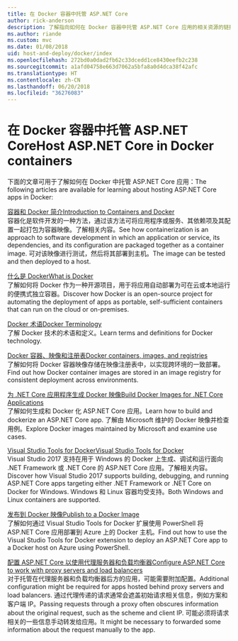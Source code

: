 ```yaml
---
title: 在 Docker 容器中托管 ASP.NET Core
author: rick-anderson
description: 了解指向如何在 Docker 容器中托管 ASP.NET Core 应用的相关资源的链接。
ms.author: riande
ms.custom: mvc
ms.date: 01/08/2018
uid: host-and-deploy/docker/index
ms.openlocfilehash: 272bd0a0dad2fb62c33dcedd1ce8430eefb2c238
ms.sourcegitcommit: a1afd04758e663d7062a5bfa8a0d4dca38f42afc
ms.translationtype: HT
ms.contentlocale: zh-CN
ms.lasthandoff: 06/20/2018
ms.locfileid: "36276083"
---
```

# <a name="host-aspnet-core-in-docker-containers"></a><span data-ttu-id="e3e5f-103">在 Docker 容器中托管 ASP.NET Core</span><span class="sxs-lookup"><span data-stu-id="e3e5f-103">Host ASP.NET Core in Docker containers</span></span>

<span data-ttu-id="e3e5f-104">下面的文章可用于了解如何在 Docker 中托管 ASP.NET Core 应用：</span><span class="sxs-lookup"><span data-stu-id="e3e5f-104">The following articles are available for learning about hosting ASP.NET Core apps in Docker:</span></span>

[<span data-ttu-id="e3e5f-105">容器和 Docker 简介</span><span class="sxs-lookup"><span data-stu-id="e3e5f-105">Introduction to Containers and Docker</span></span>](/dotnet/standard/microservices-architecture/container-docker-introduction/index)  
<span data-ttu-id="e3e5f-106">容器化是软件开发的一种方法，通过该方法可将应用程序或服务、其依赖项及其配置一起打包为容器映像。了解相关内容。</span><span class="sxs-lookup"><span data-stu-id="e3e5f-106">See how containerization is an approach to software development in which an application or service, its dependencies, and its configuration are packaged together as a container image.</span></span> <span data-ttu-id="e3e5f-107">可对该映像进行测试，然后将其部署到主机。</span><span class="sxs-lookup"><span data-stu-id="e3e5f-107">The image can be tested and then deployed to a host.</span></span>

[<span data-ttu-id="e3e5f-108">什么是 Docker</span><span class="sxs-lookup"><span data-stu-id="e3e5f-108">What is Docker</span></span>](/dotnet/standard/microservices-architecture/container-docker-introduction/docker-defined)  
<span data-ttu-id="e3e5f-109">了解如何将 Docker 作为一种开源项目，用于将应用自动部署为可在云或本地运行的便携式独立容器。</span><span class="sxs-lookup"><span data-stu-id="e3e5f-109">Discover how Docker is an open-source project for automating the deployment of apps as portable, self-sufficient containers that can run on the cloud or on-premises.</span></span>

[<span data-ttu-id="e3e5f-110">Docker 术语</span><span class="sxs-lookup"><span data-stu-id="e3e5f-110">Docker Terminology</span></span>](/dotnet/standard/microservices-architecture/container-docker-introduction/docker-terminology)  
<span data-ttu-id="e3e5f-111">了解 Docker 技术的术语和定义。</span><span class="sxs-lookup"><span data-stu-id="e3e5f-111">Learn terms and definitions for Docker technology.</span></span>

[<span data-ttu-id="e3e5f-112">Docker 容器、映像和注册表</span><span class="sxs-lookup"><span data-stu-id="e3e5f-112">Docker containers, images, and registries</span></span>](/dotnet/standard/microservices-architecture/container-docker-introduction/docker-containers-images-registries)  
<span data-ttu-id="e3e5f-113">了解如何将 Docker 容器映像存储在映像注册表中，以实现跨环境的一致部署。</span><span class="sxs-lookup"><span data-stu-id="e3e5f-113">Find out how Docker container images are stored in an image registry for consistent deployment across environments.</span></span>

[<span data-ttu-id="e3e5f-114">为 .NET Core 应用程序生成 Docker 映像</span><span class="sxs-lookup"><span data-stu-id="e3e5f-114">Build Docker Images for .NET Core Applications</span></span>](/dotnet/articles/core/docker/building-net-docker-images)  
<span data-ttu-id="e3e5f-115">了解如何生成和 Docker 化 ASP.NET Core 应用。</span><span class="sxs-lookup"><span data-stu-id="e3e5f-115">Learn how to build and dockerize an ASP.NET Core app.</span></span> <span data-ttu-id="e3e5f-116">了解由 Microsoft 维护的 Docker 映像并检查用例。</span><span class="sxs-lookup"><span data-stu-id="e3e5f-116">Explore Docker images maintained by Microsoft and examine use cases.</span></span>

[<span data-ttu-id="e3e5f-117">Visual Studio Tools for Docker</span><span class="sxs-lookup"><span data-stu-id="e3e5f-117">Visual Studio Tools for Docker</span></span>](xref:host-and-deploy/docker/visual-studio-tools-for-docker)  
<span data-ttu-id="e3e5f-118">Visual Studio 2017 支持在用于 Windows 的 Docker 上生成、调试和运行面向 .NET Framework 或 .NET Core 的 ASP.NET Core 应用。了解相关内容。</span><span class="sxs-lookup"><span data-stu-id="e3e5f-118">Discover how Visual Studio 2017 supports building, debugging, and running ASP.NET Core apps targeting either .NET Framework or .NET Core on Docker for Windows.</span></span> <span data-ttu-id="e3e5f-119">Windows 和 Linux 容器均受支持。</span><span class="sxs-lookup"><span data-stu-id="e3e5f-119">Both Windows and Linux containers are supported.</span></span>

[<span data-ttu-id="e3e5f-120">发布到 Docker 映像</span><span class="sxs-lookup"><span data-stu-id="e3e5f-120">Publish to a Docker Image</span></span>](/azure/vs-azure-tools-docker-hosting-web-apps-in-docker)  
<span data-ttu-id="e3e5f-121">了解如何通过 Visual Studio Tools for Docker 扩展使用 PowerShell 将 ASP.NET Core 应用部署到 Azure 上的 Docker 主机。</span><span class="sxs-lookup"><span data-stu-id="e3e5f-121">Find out how to use the Visual Studio Tools for Docker extension to deploy an ASP.NET Core app to a Docker host on Azure using PowerShell.</span></span>

[<span data-ttu-id="e3e5f-122">配置 ASP.NET Core 以使用代理服务器和负载均衡器</span><span class="sxs-lookup"><span data-stu-id="e3e5f-122">Configure ASP.NET Core to work with proxy servers and load balancers</span></span>](xref:host-and-deploy/proxy-load-balancer)  
<span data-ttu-id="e3e5f-123">对于托管在代理服务器和负载均衡器后方的应用，可能需要附加配置。</span><span class="sxs-lookup"><span data-stu-id="e3e5f-123">Additional configuration might be required for apps hosted behind proxy servers and load balancers.</span></span> <span data-ttu-id="e3e5f-124">通过代理传递的请求通常会遮盖初始请求相关信息，例如方案和客户端 IP。</span><span class="sxs-lookup"><span data-stu-id="e3e5f-124">Passing requests through a proxy often obscures information about the original request, such as the scheme and client IP.</span></span> <span data-ttu-id="e3e5f-125">可能必须将请求相关的一些信息手动转发给应用。</span><span class="sxs-lookup"><span data-stu-id="e3e5f-125">It might be necessary to forwarded some information about the request manually to the app.</span></span>
